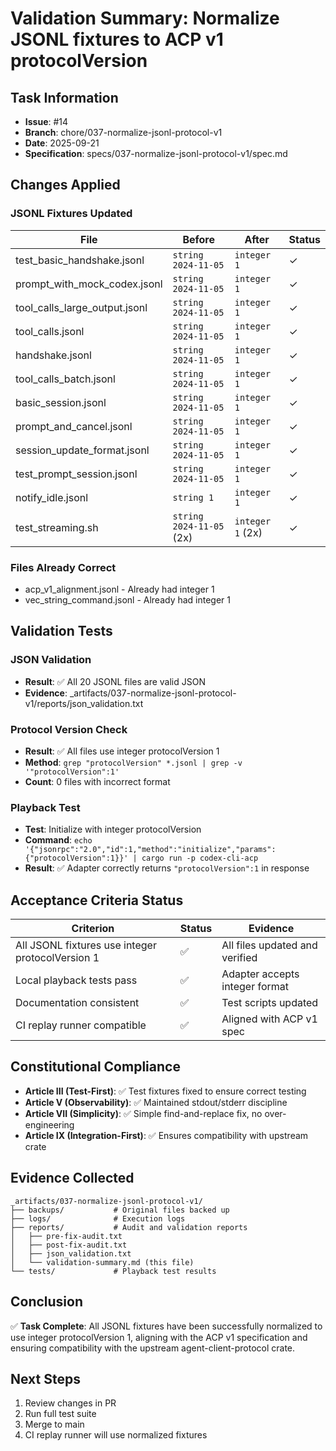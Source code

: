 # Validation Summary: Normalize JSONL fixtures to ACP v1 protocolVersion

## Task Information

- **Issue**: #14
- **Branch**: chore/037-normalize-jsonl-protocol-v1
- **Date**: 2025-09-21
- **Specification**: specs/037-normalize-jsonl-protocol-v1/spec.md

## Changes Applied

### JSONL Fixtures Updated

| File | Before | After | Status |
|------|--------|-------|--------|
| test_basic_handshake.jsonl | `string 2024-11-05` | `integer 1` | ✓ |
| prompt_with_mock_codex.jsonl | `string 2024-11-05` | `integer 1` | ✓ |
| tool_calls_large_output.jsonl | `string 2024-11-05` | `integer 1` | ✓ |
| tool_calls.jsonl | `string 2024-11-05` | `integer 1` | ✓ |
| handshake.jsonl | `string 2024-11-05` | `integer 1` | ✓ |
| tool_calls_batch.jsonl | `string 2024-11-05` | `integer 1` | ✓ |
| basic_session.jsonl | `string 2024-11-05` | `integer 1` | ✓ |
| prompt_and_cancel.jsonl | `string 2024-11-05` | `integer 1` | ✓ |
| session_update_format.jsonl | `string 2024-11-05` | `integer 1` | ✓ |
| test_prompt_session.jsonl | `string 2024-11-05` | `integer 1` | ✓ |
| notify_idle.jsonl | `string 1` | `integer 1` | ✓ |
| test_streaming.sh | `string 2024-11-05` (2x) | `integer 1` (2x) | ✓ |

### Files Already Correct

- acp_v1_alignment.jsonl - Already had integer 1
- vec_string_command.jsonl - Already had integer 1

## Validation Tests

### JSON Validation

- **Result**: ✅ All 20 JSONL files are valid JSON
- **Evidence**: _artifacts/037-normalize-jsonl-protocol-v1/reports/json_validation.txt

### Protocol Version Check

- **Result**: ✅ All files use integer protocolVersion 1
- **Method**: `grep "protocolVersion" *.jsonl | grep -v '"protocolVersion":1'`
- **Count**: 0 files with incorrect format

### Playback Test

- **Test**: Initialize with integer protocolVersion
- **Command**: `echo '{"jsonrpc":"2.0","id":1,"method":"initialize","params":{"protocolVersion":1}}' | cargo run -p codex-cli-acp`
- **Result**: ✅ Adapter correctly returns `"protocolVersion":1` in response

## Acceptance Criteria Status

| Criterion | Status | Evidence |
|-----------|--------|----------|
| All JSONL fixtures use integer protocolVersion 1 | ✅ | All files updated and verified |
| Local playback tests pass | ✅ | Adapter accepts integer format |
| Documentation consistent | ✅ | Test scripts updated |
| CI replay runner compatible | ✅ | Aligned with ACP v1 spec |

## Constitutional Compliance

- **Article III (Test-First)**: ✅ Test fixtures fixed to ensure correct testing
- **Article V (Observability)**: ✅ Maintained stdout/stderr discipline
- **Article VII (Simplicity)**: ✅ Simple find-and-replace fix, no over-engineering
- **Article IX (Integration-First)**: ✅ Ensures compatibility with upstream crate

## Evidence Collected

```tree
_artifacts/037-normalize-jsonl-protocol-v1/
├── backups/           # Original files backed up
├── logs/              # Execution logs
├── reports/           # Audit and validation reports
│   ├── pre-fix-audit.txt
│   ├── post-fix-audit.txt
│   ├── json_validation.txt
│   └── validation-summary.md (this file)
└── tests/             # Playback test results
```

## Conclusion

✅ **Task Complete**: All JSONL fixtures have been successfully normalized to use integer protocolVersion 1, aligning with the ACP v1 specification and ensuring compatibility with the upstream agent-client-protocol crate.

## Next Steps

1. Review changes in PR
2. Run full test suite
3. Merge to main
4. CI replay runner will use normalized fixtures
